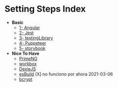 # Setting Steps Index


- **Basic**
    - [1- Angular](./01_angular-setting-step.md)
    - [2- Jest](./02_jest-setting-step.md)
    - [3- testingLibrary](./03_testing-library-setting-step.md)
    - [4- Puppeteer]()
    - [5- storybook]()
- **Nice To Have**
    - [PrimeNG]()
    - [workbox]()
    - [DexieJS]()
    - [esBuild](https://esbuild.github.io/getting-started/) [X] no funciono por ahora 2021-03-06
    - [bcrypt]()
